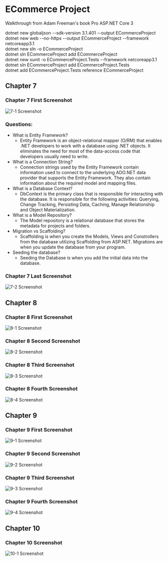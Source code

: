 # ECommerce Project

Walkthrough from Adam Freeman's book Pro ASP.NET Core 3 




dotnet new globaljson --sdk-version 3.1.401 --output ECommerceProject    
dotnet new web --no-https --output ECommerceProject --framework netcoreapp3.1  
dotnet new sln -o ECommerceProject  
dotnet sln ECommerceProject add ECommerceProject  
dotnet new xunit -o ECommerceProject.Tests --framework netcoreapp3.1  
dotnet sln ECommerceProject add ECommerceProject.Tests  
dotnet add ECommerceProject.Tests reference ECommerceProject   

## Chapter 7

### Chapter 7 First Screenshot
![7-1 Screenshot](https://github.com/richminlee/ECommerceProject/blob/master/Screenshot%201.JPG)

### Questions:
* What is Entity Framework?
  * Entity Framework is an object-relational mapper (O/RM) that enables .NET developers to work with a database using .NET objects. It eliminates the need for most of the data-access code that developers usually need to write.
* What is a Connection String?
  * Connection strings used by the Entity Framework contain information used to connect to the underlying ADO.NET data provider that supports the Entity Framework. They also contain information about the required model and mapping files.
* What is a Database Context?
  * DbContext is the primary class that is responsible for interacting with the database. It is responsible for the following activities: Querying, Change Tracking, Persisting Data, Caching, Manage Relationship and Object Materialization.
* What is a Model Repository?
  * The Model repository is a relational database that stores the metadata for projects and folders.
* Migration vs Scaffolding?
  * Scaffolding is when you create the Models, Views and Constrollers from the database utilizing Scaffolding from ASP.NET. Migrations are when you update the database from your program.  
* Seeding the database?
  * Seeding the Database is when you add the initial data into the database.
### Chapter 7 Last Screenshot
![7-2 Screenshot](https://github.com/richminlee/ECommerceProject/blob/master/Screenshot%202.JPG)

## Chapter 8

### Chapter 8 First Screenshot
![8-1 Screenshot](https://github.com/richminlee/ECommerce_Project/blob/master/Screenshot%208-1.JPG)
### Chapter 8 Second Screenshot
![8-2 Screenshot](https://github.com/richminlee/ECommerce_Project/blob/master/Screenshot%208-2.JPG)
### Chapter 8 Third Screenshot
![8-3 Screenshot](https://github.com/richminlee/ECommerce_Project/blob/master/Screenshot%208-3.JPG)
### Chapter 8 Fourth Screenshot
![8-4 Screenshot](https://github.com/richminlee/ECommerce_Project/blob/master/Screenshot%208-4.JPG)

## Chapter 9

### Chapter 9 First Screenshot
![9-1 Screenshot](https://github.com/richminlee/ECommerce_Project/blob/master/Screenshot%209-1.JPG)
### Chapter 9 Second Screenshot
![9-2 Screenshot](https://github.com/richminlee/ECommerce_Project/blob/master/Screenshot%209-2.JPG)
### Chapter 9 Third Screenshot
![9-3 Screenshot](https://github.com/richminlee/ECommerce_Project/blob/master/Screenshot%209-3.JPG)
### Chapter 9 Fourth Screenshot
![9-4 Screenshot](https://github.com/richminlee/ECommerce_Project/blob/master/Screenshot%209-4.JPG)

## Chapter 10

### Chapter 10 Screenshot
![10-1 Screenshot](https://github.com/richminlee/ECommerce_Project/blob/master/Screenshot%2010-1.JPG)

